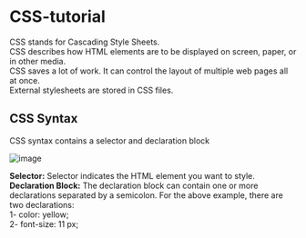 # CSS-tutorial

CSS stands for Cascading Style Sheets.<br>
CSS describes how HTML elements are to be displayed on screen, paper, or in other media.<br>
CSS saves a lot of work. It can control the layout of multiple web pages all at once.<br>
External stylesheets are stored in CSS files.<br>

## CSS Syntax<br>
CSS syntax contains a selector and declaration block

![image](https://user-images.githubusercontent.com/100207065/226394952-72e1532e-6e76-4ee7-9a89-560e3589d8e0.png)

<b>Selector:</b> Selector indicates the HTML element you want to style.
<br>
<b>Declaration Block:</b> The declaration block can contain one or more declarations separated by a semicolon. For the above example, there are two declarations:<br>
1- color: yellow;<br>
2- font-size: 11 px;
